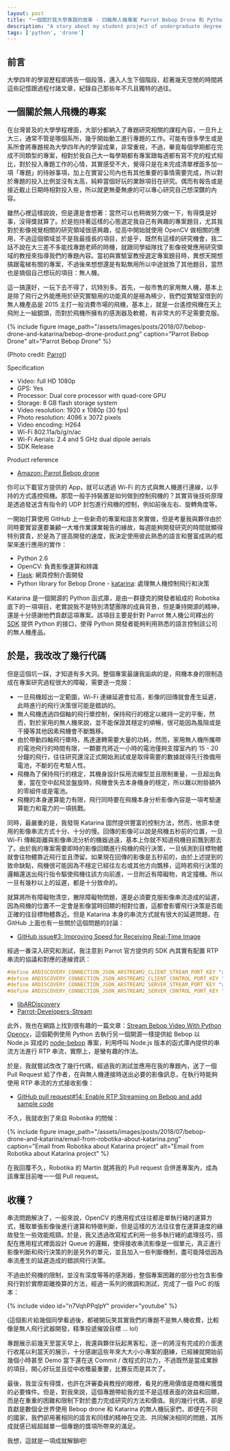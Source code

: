 ```yaml
---
layout: post
title: "一個關於我大學專題的故事 - 四軸無人機專案 Parrot Bebop Drone 和 Python library Katarina"
description: "A story about my student project of undergraduate degree, a Bebop Drone and Open Source library - Katarina"
tags: ['python', 'drone']
---
```


## 前言

大學四年的學習歷程即將告一個段落，邁入人生下個階段，趁著幾天空閒的時間將這些記憶跟過程付諸文章，紀錄自己那些年不凡且獨特的過往。

## 一個關於無人飛機的專案

在台灣普及的大學學程裡面，大部分都納入了專題研究相關的課程內容，一旦升上大三，通常不管是哪個系所，幾乎開始動工進行專題的工作。可能有很多學生或是系所會將專題視為大學四年內的學習成果，非常重視，不過，畢竟每個學期都在完成不同類型的專案，相對於我自己大一每學期都有專案跟每週都有寫不完的程式相比，對於投入專題工作的心情，其實感受不大，覺得只是在未完成清單裡面多加一項「專題」的待辦事項，加上在實習公司內也有其他重要的事情需要完成，所以對於專題的投入比例並沒有太高，純粹當個好玩的業餘項目在研究。偶而有報告或是接近截止日期時相對投入些，所以就更無憂無慮的可以專心研究自己想深鑽的內容。

雖然心裡這樣說說，但是還是會想著：當然可以也稍微努力做一下，有得獎是好事，沒得獎就算了。於是抱持著這樣的心態選定我自己有興趣的專案題目，尤其我對於影像視覺相關的研究領域很感興趣，從高中開始就使用 OpenCV 做相關的應用，不過這個領域並不是我最擅長的項目，於是乎，既然有這樣的研究機會，我二話不說在大三差不多能找專題老師的時機，就跟同學組隊找了影像視覺應用研究領域的教授來指導我們的專題內容。當初與實驗室教授選定專案題目時，異想天開想搞跟電梯有關的專案，不過後來想想還是有點無用所以中途就換了其他題目，當然也是搞個自己想玩的項目：無人機。

這一搞還好，一玩下去不得了，坑特別多。首先，一般市售的家用無人機，基本上是除了飛行之外能應用於研究實驗用的功能真的是極為稀少，我們從實驗室借到的無人機產品是 2015 主打一般消費市場的飛機，基本上，就是一台遙控飛機在天上飛附上一組鏡頭，而對於飛機所擁有的感測器及軟體，有非常大的不足需要克服。

{% include figure image_path="/assets/images/posts/2018/07/bebop-drone-and-katarina/bebop-drone-product.png" caption="Parrot Bebop Drone" alt="Parrot Bebop Drone" %}

(Photo credit: [Parrot](https://www.parrot.com/us))

Specification
- Video: full HD 1080p
- GPS: Yes
- Processor: Dual core processor with quad-core GPU
- Storage: 8 GB flash storage system
- Video resolution: 1920 x 1080p (30 fps)
- Photo resolution: 4096 x 3072 pixels
- Video encoding: H264
- Wi-Fi 802.11a/b/g/n/ac
- Wi-Fi Aerials: 2.4 and 5 GHz dual dipole aerials
- SDK Release

Product reference
- [Amazon: Parrot Bebop drone](https://www.amazon.com/Parrot-Bebop-Quadcopter-Drone-Red/dp/B00OOR9060)

你可以下載官方提供的 App，就可以透過 Wi-Fi 的方式與無人機進行連線，以手持的方式遙控飛機。那麼一般手持裝置是如何做到控制飛機的？其實背後技術原理是透過發送含有指令的 UDP 封包進行飛機的控制，例如前後左右、旋轉角度等。

一開始打算使用 GitHub 上一些新奇的專案和語言來實做，但是考量我與夥伴由於同時要實習還要兼顧一大堆作業課業報告的緣故，每週能夠開發研究的時間就顯得特別寶貴，於是為了提高開發的速度，我決定使用彼此熟悉的語言和豐富成熟的框架來進行應用的實作：

- Python 2.6
- OpenCV: 負責影像運算和辨識
- [Flask][flask]: 網頁控制介面開發
- Python library for Bebop Drone - [katarina][katarina]: 處理無人機控制飛行和決策

Katarina 是一個開源的 Python 函式庫，是由一群捷克的開發者組成的 Robotika 底下的一項項目，老實說我不是特別清楚團隊的成員背景，但是秉持開源的精神，還是十分感謝他們貢獻這項專案。該項目主要是針對 Parrot 無人機公司釋出的 [SDK][Parrot-SDK3] 提供 Python 的接口，使得 Python 開發者能夠利用熟悉的語言控制該公司的無人機產品。

## 於是，我改改了幾行代碼

但是這個坑一踩，才知道有多大洞。整個專案最讓我詬病的是，飛機本身的限制造成在專案研究過程很大的障礙，需要逐一克服：

- 一旦飛機超出一定範圍，Wi-Fi 連線延遲會拉高，影像的回傳就會產生延遲，此時進行的飛行決策很可能是錯誤的。
- 無人飛機透過四個軸的飛行槳控制，保持飛行的穩定以維持一定的平衡，然而，對於家用的無人機來說，並不能保證其穩定的順暢，很可能因為風阻或是干擾等其他因素飛機會不斷飄移。
- 由於帶動四軸飛行槳時，馬達運轉需要大量的功耗，然而，家用無人機所攜帶的電池飛行的時間有限，一顆要充將近一小時的電池僅夠支撐室內約 15 - 20 分鐘的飛行，往往研究還沒正式開始測試或是取得需要的數據就得先行換備用電池，不斷的在考驗人性。
- 飛機為了保持飛行的穩定，其機身設計採用流線型並且限制重量，一旦超出負重，當在空中起飛並盤旋時，飛機會失去本身機身的穩定，所以難以附掛額外的零組件或是電池。
- 飛機的本身運算能力有限，飛行同時要在飛機本身分析影像內容是一項考驗運算能力和電力的一項挑戰。

同時，最嚴重的是，我發現 Katarina 固然提供豐富的控制方法，然而，他原本使用的影像串流方式十分、十分的慢。回傳的影像可以說是飛機五秒前的位置，一旦 Wi-Fi 傳輸距離與影像串流分析的機器過遠，基本上你就不知道飛機目前飄到那去了。由於我的專案需要即時的影像回饋進行飛機的飛行決策，一旦偵測到目標物體就會往物體靠近飛行並且滯留。如果現在回傳的影像是五秒前的，由於上述提到的致命缺點，飛機很可能因為不穩定已經往左右或其他方向飄移，這時若飛行決策的邏輯還送出飛行指令驅使飛機往該方向前進，一旦附近有障礙物，肯定撞機。所以一旦有幾秒以上的延遲，都是十分致命的。

就算將所有障礙物清空，撇除障礙物問題，還是必須要克服影像串流造成的延遲，因為飛機的位置不一定會是影像當時回饋的相對位置，這都會影響飛行決策是否能正確的往目標物體靠近。但是 Katarina 本身的串流方式就有很大的延遲問題，在 GitHub 上面也有一些關於這個問題的討論：

- [GitHub issue#3: Improving Speed for Receiving Real-Time Image](https://github.com/robotika/katarina/issues/3)

經過一番深入研究和測試，我注意到 Parrot 官方提供的 SDK 內其實有配置 RTP 串流的協議和對應的連線資訊：

```cpp
#define ARDISCOVERY_CONNECTION_JSON_ARSTREAM2_CLIENT_STREAM_PORT_KEY "arstream2_client_stream_port"
#define ARDISCOVERY_CONNECTION_JSON_ARSTREAM2_CLIENT_CONTROL_PORT_KEY "arstream2_client_control_port"
#define ARDISCOVERY_CONNECTION_JSON_ARSTREAM2_SERVER_STREAM_PORT_KEY "arstream2_server_stream_port"
#define ARDISCOVERY_CONNECTION_JSON_ARSTREAM2_SERVER_CONTROL_PORT_KEY "arstream2_server_control_port"
```

- [libARDiscovery](https://github.com/Parrot-Developers/libARDiscovery/blob/2eb8441bd1834928cd77b3ce4f4dddee4434f024/Includes/libARDiscovery/ARDISCOVERY_Connection.h#L58)
- [Parrot-Developers-Stream](https://github.com/Parrot-Developers/application_notes/blob/5fd43c383ad58a2763f31f58c85f5f1e6ab6877b/BebopStreamVLC/BebopDroneStartStream.c#L551)

此外，我也在網路上找到很有趣的一篇文章：[Stream Bebop Video With Python Opencv][rtp-stream-using-python]，這個範例使用 Python 去執行另一個開源一樣提供給 Bebop 以 Node.js 寫成的 [node-bebop][node-bebop] 專案，利用呼叫 Node.js 版本的函式庫內提供的串流方法進行 RTP 串流，實際上，是蠻有趣的作法。

於是，我就嘗試改改了幾行代碼，經過我的測試並應用在我的專題內，送了一個 Pull Request 給了作者，在與無人機連接時送出必要的影像訊息，在執行時能夠使用 RTP 串流的方式接收影像：

- [GitHub pull request#14: Enable RTP Streaming on Bebop and add sample code](https://github.com/robotika/katarina/pull/14)

不久，我就收到了來自 Robotika 的問候：

{% include figure image_path="/assets/images/posts/2018/07/bebop-drone-and-katarina/email-from-robotika-about-katarina.png" caption="Email from Robotika about Katarina project" alt="Email from Robotika about Katarina project" %}

在我回覆不久，Robotika 的 Martin 就將我的 Pull request 合併進專案內，成為該專案目前唯一一個 Pull request。

## 收穫？

串流問題解決了，一般來說，OpenCV 的應用程式往往都是單執行緒的運算方式，獲取單張影像後進行運算和特徵判斷，但是這樣的方法往往會在運算速度的緣故發生一些效能瓶頸。於是，我又透過改寫程式利用一些多執行緒的處理技巧，搭配在應用程式裡面設計 Queue 的邏輯，使得接收串流影像是一個單元，真正進行影像判斷和飛行決策的則是另外的單元，並且加入一些判斷機制，盡可能降低因為串流產生的延遲造成的錯誤飛行決策。

不過由於飛機的限制，並沒有深度等等的感測器，整個專案困難的部分也包含影像飛行對於實際距離換算的方法，經過一系列的微調和測試，完成了一個 PoC 的版本：

{% include video id="n7VqhPPqlpY" provider="youtube" %}

(這個影片給幾個同學看過後，都被開玩笑其實我們的專題不是無人機收費，比較像是無人飛行武器開發，精準投遞摧毀目標 ... lol)

專題展示前幾天至當天早上，我還與夥伴玩起黑客松，逐一的將沒有完成的介面進行收尾以利當天的展示，十分感謝這些年來大大小小專案的磨練，已經練就開始前幾個小時甚至 Demo 當下還在送 Commit / 改程式的功力，不過既然是當成業餘的項目，開心好玩並且從中收穫最重要，比賽反而是其次了。

最後，我並沒有得獎，也許在評審委員教授的眼裡，看見的應用價值是商機和獲獎的必要條件。但是，對我來說，這個專題帶給我的並不是這樣表面的效益和回饋，而是在重重的困難和限制下對於盡力完成研究的方法和價值。我的幾行代碼，卻是貢獻是數個全世界使用 Bebop drone 和 Katarina 的無人機玩家們，即便在不同的國家，我們卻用著相同的語言和同樣的精神在交流、共同解決相同的問題，其所成就感已經超越單一個專題的獎項所帶來的滿足。

我想，這就是一項成就解鎖吧!

[katarina]: https://github.com/robotika/katarina
[flask]: http://flask.pocoo.org/
[Parrot-SDK3]: http://developer.parrot.com/docs/SDK3/
[rtp-stream-using-python]: http://cvdrone.de/stream-bebop-video-with-python-opencv.html
[node-bebop]: https://github.com/hybridgroup/node-bebop
